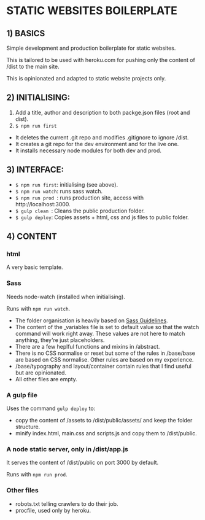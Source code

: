 
# STATIC WEBSITES BOILERPLATE

## 1) BASICS
Simple development and production boilerplate for static websites.

This is tailored to be used with heroku.com for pushing only the content of /dist to the main site.

This is opinionated and adapted to static website projects only.



## 2) INITIALISING:

1. Add a title, author and description to both packge.json files (root and dist).
2. `$ npm run first`
- It deletes the current .git repo and modifies .gitignore to ignore /dist.
- It creates a git repo for the dev environment and for the live one.
- It installs necessary node modules for both dev and prod.




## 3) INTERFACE:

- `$ npm run first`: initialising (see above).
- `$ npm run watch`: runs sass watch.
- `$ npm run prod `: runs production site, access with http://localhost:3000.
- `$ gulp clean `: Cleans the public production folder.
- `$ gulp deploy`: Copies assets + html, css and js files to public folder.



## 4) CONTENT

### html
A very basic template.

### Sass
Needs node-watch (installed when initialising).

Runs with `npm run watch`.

- The folder organisation is heavily based on [Sass Guidelines](http://sass-guidelin.es/).
- The content of the _variables file is set to default value so that the watch command will work right away. These values are not here to match anything, they're just placeholders.
- There are a few heplful functions and mixins in /abstract.
- There is no CSS normalise or reset but some of the rules in /base/base are based on CSS normalise. Other rules are based on my experience.
- /base/typography and layout/container contain rules that I find useful but are opinionated.
- All other files are empty.

### A gulp file
Uses the command `gulp deploy` to:
- copy the content of /assets to /dist/public/assets/ and keep the folder structure.
- minify index.html, main.css and scripts.js and copy them to /dist/public.

### A node static server, only in /dist/app.js
It serves the content of /dist/public on port 3000 by default.

Runs with `npm run prod`.

### Other files
- robots.txt telling crawlers to do their job.
- procfile, used only by heroku.
